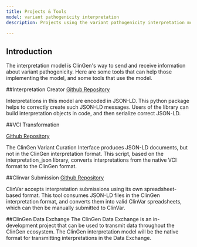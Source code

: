 ```yaml
---
title: Projects & Tools
model: variant pathogenicity interpretation
description: Projects using the variant pathogenicity interpretation model

---
```


## Introduction
The interpretation model is ClinGen's way to send and receive information about variant pathogenicity.  Here are some tools that can help those implementing the model, and some tools that use the model.

##Interpretation Creator
[Github Repository](http://github.com/clingen-data-model/interpretation_json)

Interpretations in this model are encoded in JSON-LD.   This python package helps to correctly create such JSON-LD messages.  Users of the library can build interpretation objects in code, and then serialize correct JSON-LD.

##VCI Transformation

[Github Repository](http://github.com/clingen-data-model/VCI-transformation)

The ClinGen Variant Curation Interface produces JSON-LD documents, but not in the ClinGen interpretation format.  This script, based on the interpretation_json library, converts interpretations from the native VCI format to the ClinGen format.

##Clinvar Submission
[Github Repository](http://github.com/clingen-data-model/clinvar-submitter)

ClinVar accepts interpretation submissions using its own spreadsheet-based format.  This tool consumes JSON-LD files in the ClinGen interpretation format, and converts them into valid ClinVar spreadsheets, which can then be manually submitted to ClinVar.

##ClinGen Data Exchange
The ClinGen Data Exchange is an in-development project that can be used to transmit data throughout the ClinGen ecosystem.   The ClinGen interpretation model will be the native format for transmitting interpretations in the Data Exchange.
